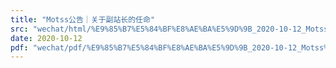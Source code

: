 ```yaml
---
title: "Motss公告｜关于副站长的任命"
src: "wechat/html/%E9%85%B7%E5%84%BF%E8%AE%BA%E5%9D%9B_2020-10-12_Motss%E5%85%AC%E5%91%8A%EF%BD%9C%E5%85%B3%E4%BA%8E%E5%89%AF%E7%AB%99%E9%95%BF%E7%9A%84%E4%BB%BB%E5%91%BD.html"
date: 2020-10-12
pdf: "wechat/pdf/%E9%85%B7%E5%84%BF%E8%AE%BA%E5%9D%9B_2020-10-12_Motss%E5%85%AC%E5%91%8A%EF%BD%9C%E5%85%B3%E4%BA%8E%E5%89%AF%E7%AB%99%E9%95%BF%E7%9A%84%E4%BB%BB%E5%91%BD.pdf"
---
```

